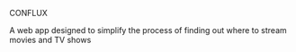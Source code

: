 CONFLUX

A web app designed to simplify the process of finding out where to stream movies and TV shows
